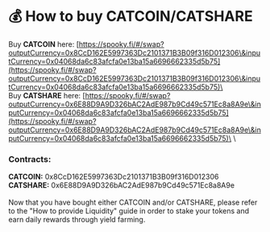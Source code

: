 # 💰 How to buy CATCOIN/CATSHARE

Buy **CATCOIN** here: [https://spooky.fi/#/swap?outputCurrency=0x8CcD162E5997363Dc2101371B3B09f316D012306\&inputCurrency=0x04068da6c83afcfa0e13ba15a6696662335d5b75](https://spooky.fi/#/swap?outputCurrency=0x8CcD162E5997363Dc2101371B3B09f316D012306\&inputCurrency=0x04068da6c83afcfa0e13ba15a6696662335d5b75)\
\
Buy **CATSHARE** here: [https://spooky.fi/#/swap?outputCurrency=0x6E88D9A9D326bAC2AdE987b9Cd49c571Ec8a8A9e\&inputCurrency=0x04068da6c83afcfa0e13ba15a6696662335d5b75](https://spooky.fi/#/swap?outputCurrency=0x6E88D9A9D326bAC2AdE987b9Cd49c571Ec8a8A9e\&inputCurrency=0x04068da6c83afcfa0e13ba15a6696662335d5b75)\
\
### Contracts:
**CATCOIN:** 0x8CcD162E5997363Dc2101371B3B09f316D012306
\
**CATSHARE:** 0x6E88D9A9D326bAC2AdE987b9Cd49c571Ec8a8A9e
\
\
Now that you have bought either CATCOIN and/or CATSHARE, please refer to the "How to provide Liquidity" guide in order to stake your tokens and earn daily rewards through yield farming.
